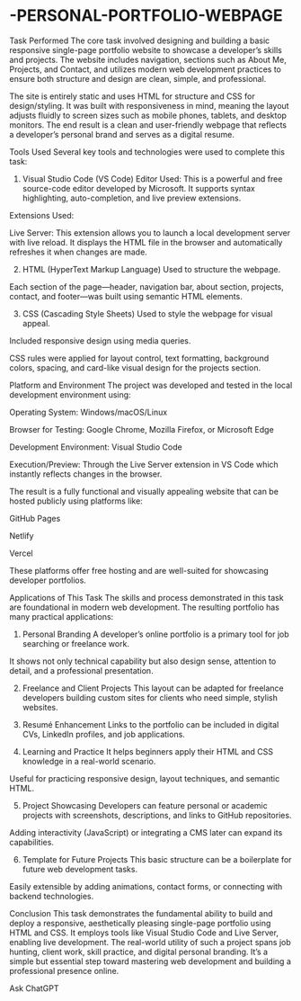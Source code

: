 # -PERSONAL-PORTFOLIO-WEBPAGE
Task Performed
The core task involved designing and building a basic responsive single-page portfolio website to showcase a developer’s skills and projects. The website includes navigation, sections such as About Me, Projects, and Contact, and utilizes modern web development practices to ensure both structure and design are clean, simple, and professional.

The site is entirely static and uses HTML for structure and CSS for design/styling. It was built with responsiveness in mind, meaning the layout adjusts fluidly to screen sizes such as mobile phones, tablets, and desktop monitors. The end result is a clean and user-friendly webpage that reflects a developer’s personal brand and serves as a digital resume.

Tools Used
Several key tools and technologies were used to complete this task:

1. Visual Studio Code (VS Code)
Editor Used: This is a powerful and free source-code editor developed by Microsoft. It supports syntax highlighting, auto-completion, and live preview extensions.

Extensions Used:

Live Server: This extension allows you to launch a local development server with live reload. It displays the HTML file in the browser and automatically refreshes it when changes are made.

2. HTML (HyperText Markup Language)
Used to structure the webpage.

Each section of the page—header, navigation bar, about section, projects, contact, and footer—was built using semantic HTML elements.

3. CSS (Cascading Style Sheets)
Used to style the webpage for visual appeal.

Included responsive design using media queries.

CSS rules were applied for layout control, text formatting, background colors, spacing, and card-like visual design for the projects section.

Platform and Environment
The project was developed and tested in the local development environment using:

Operating System: Windows/macOS/Linux

Browser for Testing: Google Chrome, Mozilla Firefox, or Microsoft Edge

Development Environment: Visual Studio Code

Execution/Preview: Through the Live Server extension in VS Code which instantly reflects changes in the browser.

The result is a fully functional and visually appealing website that can be hosted publicly using platforms like:

GitHub Pages

Netlify

Vercel

These platforms offer free hosting and are well-suited for showcasing developer portfolios.

Applications of This Task
The skills and process demonstrated in this task are foundational in modern web development. The resulting portfolio has many practical applications:

1. Personal Branding
A developer’s online portfolio is a primary tool for job searching or freelance work.

It shows not only technical capability but also design sense, attention to detail, and a professional presentation.

2. Freelance and Client Projects
This layout can be adapted for freelance developers building custom sites for clients who need simple, stylish websites.

3. Resumé Enhancement
Links to the portfolio can be included in digital CVs, LinkedIn profiles, and job applications.

4. Learning and Practice
It helps beginners apply their HTML and CSS knowledge in a real-world scenario.

Useful for practicing responsive design, layout techniques, and semantic HTML.

5. Project Showcasing
Developers can feature personal or academic projects with screenshots, descriptions, and links to GitHub repositories.

Adding interactivity (JavaScript) or integrating a CMS later can expand its capabilities.

6. Template for Future Projects
This basic structure can be a boilerplate for future web development tasks.

Easily extensible by adding animations, contact forms, or connecting with backend technologies.

Conclusion
This task demonstrates the fundamental ability to build and deploy a responsive, aesthetically pleasing single-page portfolio using HTML and CSS. It employs tools like Visual Studio Code and Live Server, enabling live development. The real-world utility of such a project spans job hunting, client work, skill practice, and digital personal branding. It’s a simple but essential step toward mastering web development and building a professional presence online.









Ask ChatGPT
